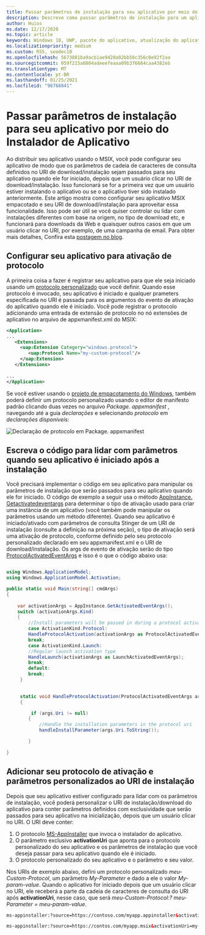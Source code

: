 ```yaml
---
title: Passar parâmetros de instalação para seu aplicativo por meio do Instalador de Aplicativo
description: Descreve como passar parâmetros de instalação para um aplicativo por meio de instalador de aplicativo e ativação de protocolo.
author: Huios
ms.date: 12/17/2020
ms.topic: article
keywords: Windows 10, UWP, pacote do aplicativo, atualização do aplicativo, MSIX, appx
ms.localizationpriority: medium
ms.custom: RS5, seodec18
ms.openlocfilehash: 5673881ba9acb1ae9420a02bb50c356c0e92f2aa
ms.sourcegitcommit: 059f215a0804adeeefeaaa09b376684caa4382eb
ms.translationtype: MT
ms.contentlocale: pt-BR
ms.lasthandoff: 01/25/2021
ms.locfileid: "98768841"
---
```

# <a name="passing-installation-parameters-to-your-app-via-app-installer"></a>Passar parâmetros de instalação para seu aplicativo por meio do Instalador de Aplicativo

Ao distribuir seu aplicativo usando o MSIX, você pode configurar seu aplicativo de modo que os parâmetros de cadeia de caracteres de consulta definidos no URI de download/instalação sejam passados para seu aplicativo quando ele for iniciado, depois que um usuário clicar no URI de download/instalação. Isso funcionará se for a primeira vez que um usuário estiver instalando o aplicativo ou se o aplicativo tiver sido instalado anteriormente. Este artigo mostra como configurar seu aplicativo MSIX empacotado e seu URI de download/instalação para aproveitar essa funcionalidade. Isso pode ser útil se você quiser controlar ou lidar com instalações diferentes com base na origem, no tipo de download etc, e funcionará para downloads da Web e quaisquer outros casos em que um usuário clicar no URI, por exemplo, de uma campanha de email. Para obter mais detalhes, Confira esta [postagem no blog](https://techcommunity.microsoft.com/t5/windows-dev-appconsult/passing-installation-parameters-to-a-windows-application-with/ba-p/1719829).

## <a name="configure-your-application-for-protocol-activation"></a>Configurar seu aplicativo para ativação de protocolo

A primeira coisa a fazer é registrar seu aplicativo para que ele seja iniciado usando um [protocolo personalizado](/windows/apps/desktop/modernize/desktop-to-uwp-extensions#start-your-application-in-different-ways) que você definir. Quando esse protocolo é invocado, seu aplicativo é iniciado e qualquer prameters especificada no URI é passada para os argumentos do evento de ativação do aplicativo quando ele é iniciado. Você pode registrar o protocolo adicionando uma entrada de extensão de protocolo no nó extensões de aplicativo no arquivo de appxmanifest.xml do MSIX:

```xml
<Application>
...
   <Extensions>
     <uap:Extension Category="windows.protocol">
        <uap:Protocol Name="my-custom-protocol"/>
     </uap:Extension>
   </Extensions>
  
...
</Application>
```

Se você estiver usando o [projeto de empacotamento do Windows](../desktop/desktop-to-uwp-packaging-dot-net.md), também poderá definir um protocolo personalizado usando o editor de manifesto padrão clicando duas vezes no arquivo _Package. appxmanifest_ , navegando até a guia _declarações_ e selecionando _protocolo_ em _declarações disponíveis_:

![Declaração de protocolo em Package. appxmanifest](images/custom-protocol.PNG)

##  <a name="write-code-to-handle-parameters-when-your-app-is-launched-after-installation"></a>Escreva o código para lidar com parâmetros quando seu aplicativo é iniciado após a instalação

Você precisará implementar o código em seu aplicativo para manipular os parâmetros de instalação que serão passados para seu aplicativo quando ele for iniciado. O código de exemplo a seguir usa o método [AppInstance. Getactivatedeventargs](/uwp/api/windows.applicationmodel.appinstance.getactivatedeventargs?view=winrt-19041) para determinar o tipo de ativação usado para criar uma instância de um aplicativo (você também pode manipular os parâmetros usando um método diferente). Quando seu aplicativo é iniciado/ativado com parâmetros de consulta Stinger de um URI de instalação (consulte a definição na próxima seção), o tipo de ativação será uma ativação de protocolo, conforme definido pelo seu protocolo personalizado declarado em seu appxmanifest.xml e o URI de download/instalação. Os args de evento de ativação serão do tipo [ProtocolActivatedEventArgs](/uwp/api/windows.applicationmodel.activation.protocolactivatedeventargs?view=winrt-19041) e isso é o que o código abaixo usa:

```csharp

using Windows.ApplicationModel;
using Windows.ApplicationModel.Activation;

public static void Main(string[] cmdArgs)
{
            
    var activationArgs = AppInstance.GetActivatedEventArgs();
    switch (activationArgs.Kind)
    {
        //Install parameters will be passed in during a protocol activation
        case ActivationKind.Protocol:
        HandleProtocolActivation(activationArgs as ProtocolActivatedEventArgs);
        break;
        case ActivationKind.Launch:
        //Regular launch activation type
        HandleLaunch(activationArgs as LaunchActivatedEventArgs);
        break;
        default:
        break;
     }       
    

     static void HandleProtocolActivation(ProtocolActivatedEventArgs args)
     {

         if (args.Uri != null)
        {
            //Handle the installation parameters in the protocol uri
            handleInstallParameter(args.Uri.ToString());

        }
            
}
```

## <a name="add-your-custom-activation-protocol-and-parameters-to-the-installation-uri"></a>Adicionar seu protocolo de ativação e parâmetros personalizados ao URI de instalação

Depois que seu aplicativo estiver configurado para lidar com os parâmetros de instalação, você poderá personalizar o URI de instalação/download do aplicativo para conter parâmetros definidos com exclusividade que serão passados para seu aplicativo na inicialização, depois que um usuário clicar no URI. O URI deve conter:

1. O protocolo [MS-AppInstaller](./installing-windows10-apps-web.md#protocol-activation-scheme) que invoca o instalador do aplicativo.
2. O parâmetro exclusivo **activationUri** que aponta para o protocolo personalizado do seu aplicativo e os parâmetros de instalação que você deseja passar para seu aplicativo quando ele é iniciado.
3. O protocolo personalizado do seu aplicativo e o parâmetro e seu valor.

Nos URIs de exemplo abaixo, defini um protocolo personalizado _meu-Custom-Protocol_, um parâmetro _My-Parameter_ e dado a ele o valor _My-param-value_. Quando o aplicativo for iniciado depois que um usuário clicar no URI, ele receberá a parte da cadeia de caracteres de consulta do URI após **activationUri**, nesse caso, que será _meu-Custom-Protocol:? meu-Parameter = meu-param-value_.

```html
ms-appinstaller:?source=https://contoso.com/myapp.appinstaller&activationUri=my-custom-protocol:?my-parameter=my-param-value
```
```html
ms-appinstaller:?source=https://contos.com/myapp.msix&activationUri=my-custom-protocol:?my-parameter=my-param-value
```